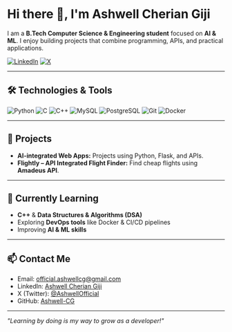 # Hi there 👋, I'm Ashwell Cherian Giji

I am a **B.Tech Computer Science & Engineering student** focused on **AI & ML**. I enjoy building projects that combine programming, APIs, and practical applications.  

[![LinkedIn](https://img.shields.io/badge/LinkedIn-Ashwell%20Cherian-blue?style=flat&logo=linkedin)](https://www.linkedin.com/in/ashwell-cherian-giji-413bb1312/)  [![X](https://img.shields.io/badge/X-AshwellOfficial-1DA1F2?style=flat&logo=twitter&logoColor=white)](https://x.com/AshwellOfficial)

---

## 🛠️ Technologies & Tools

![Python](https://img.shields.io/badge/Python-3776AB?style=for-the-badge&logo=python&logoColor=white) 
![C](https://img.shields.io/badge/C-00599C?style=for-the-badge&logo=c&logoColor=white) 
![C++](https://img.shields.io/badge/C++-00599C?style=for-the-badge&logo=c%2B%2B&logoColor=white)
![MySQL](https://img.shields.io/badge/MySQL-4479A1?style=for-the-badge&logo=mysql&logoColor=white) 
![PostgreSQL](https://img.shields.io/badge/PostgreSQL-336791?style=for-the-badge&logo=postgresql&logoColor=white) 
![Git](https://img.shields.io/badge/Git-F05032?style=for-the-badge&logo=git&logoColor=white) 
![Docker](https://img.shields.io/badge/Docker-2496ED?style=for-the-badge&logo=docker&logoColor=white)

---

## 🚀 Projects
- **AI-integrated Web Apps:** Projects using Python, Flask, and APIs.  
- **Flightly – API Integrated Flight Finder:** Find cheap flights using **Amadeus API**.  

---

## 🌱 Currently Learning
- **C++** & **Data Structures & Algorithms (DSA)**  
- Exploring **DevOps tools** like Docker & CI/CD pipelines  
- Improving **AI & ML skills**  

---

## 📫 Contact Me
- Email: [official.ashwellcg@gmail.com](mailto:official.ashwellcg@gmail.com)  
- LinkedIn: [Ashwell Cherian Giji](https://www.linkedin.com/in/ashwell-cherian-giji-413bb1312/)  
- X (Twitter): [@AshwellOfficial](https://x.com/AshwellOfficial)  
- GitHub: [Ashwell-CG](https://github.com/Ashwell-CG)

---

*"Learning by doing is my way to grow as a developer!"*
